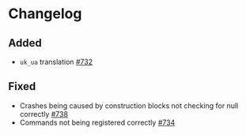 # Changelog

## Added

- `uk_ua` translation [#732](https://github.com/direworlf20-mc/issues/732)

## Fixed

- Crashes being caused by construction blocks not checking for null correctly [#738](https://github.com/direworlf20-mc/issues/738)
- Commands not being registered correctly [#734](https://github.com/direworlf20-mc/issues/734)

